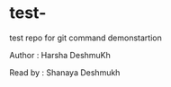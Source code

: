 # test-
test repo for git command demonstartion

Author : Harsha DeshmuKh

Read by : Shanaya Deshmukh
